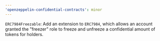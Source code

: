 ```yaml
---
'openzeppelin-confidential-contracts': minor
---
```


`ERC7984Freezable`: Add an extension to `ERC7984`, which allows an account granted the "freezer" role to freeze and unfreeze a confidential amount of tokens for holders.
